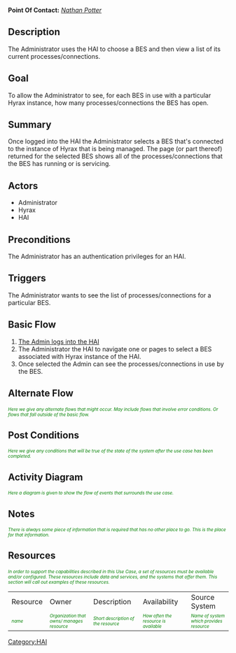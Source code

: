 **Point Of Contact:** *[Nathan Potter](User:ndp "wikilink")*

## Description

The Administrator uses the HAI to choose a BES and then view a list of
its current processes/connections.

## Goal

To allow the Administrator to see, for each BES in use with a particular
Hyrax instance, how many processes/connections the BES has open.

## Summary

Once logged into the HAI the Administrator selects a BES that's
connected to the instance of Hyrax that is being managed. The page (or
part thereof) returned for the selected BES shows all of the
processes/connections that the BES has running or is servicing.

## Actors

- Administrator
- Hyrax
- HAI

## Preconditions

The Administrator has an authentication privileges for an HAI.

## Triggers

The Administrator wants to see the list of processes/connections for a
particular BES.

## Basic Flow

1.  [The Admin logs into the
    HAI](HAI_Use_Case:_Administrator_Logs_into_the_Hyrax_Admin_Interface "wikilink")
2.  The Administrator the HAI to navigate one or pages to select a BES
    associated with Hyrax instance of the HAI.
3.  Once selected the Admin can see the processes/connections in use by
    the BES.

## Alternate Flow

<font size="-2" color="green">*Here we give any alternate flows that
might occur. May include flows that involve error conditions. Or flows
that fall outside of the basic flow.*</font>

## Post Conditions

<font size="-2" color="green">*Here we give any conditions that will be
true of the state of the system after the use case has been
completed.*</font>

## Activity Diagram

<font size="-2" color="green">*Here a diagram is given to show the flow
of events that surrounds the use case.*</font>

## Notes

<font size="-2" color="green">*There is always some piece of information
that is required that has no other place to go. This is the place for
that information.*</font>

## Resources

<font size="-2" color="green">*In order to support the capabilities
described in this Use Case, a set of resources must be available and/or
configured. These resources include data and services, and the systems
that offer them. This section will call out examples of these
resources.*</font>

|                                             |                                                                                 |                                                                          |                                                                            |                                                                               |
|---------------------------------------------|---------------------------------------------------------------------------------|--------------------------------------------------------------------------|----------------------------------------------------------------------------|-------------------------------------------------------------------------------|
| Resource                                    | Owner                                                                           | Description                                                              | Availability                                                               | Source System                                                                 |
| <font size="-2" color="green">*name*</font> | <font size="-2" color="green">*Organization that owns/ manages resource*</font> | <font size="-2" color="green">*Short description of the resource*</font> | <font size="-2" color="green">*How often the resource is available*</font> | <font size="-2" color="green">*Name of system which provides resource*</font> |

[Category:HAI](Category:HAI "wikilink")